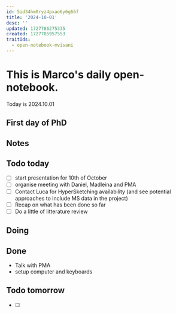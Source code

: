 ```yaml
---
id: 5id34hm0ryz4pxao6y6g66f
title: '2024-10-01'
desc: ''
updated: 1727786275335
created: 1727785957553
traitIds:
  - open-notebook-mvisani
---
```

# This is Marco's daily open-notebook.

Today is 2024.10.01

## First day of PhD


## Notes


## Todo today
- [ ] start presentation for 10th of October
- [ ] organise meeting with Daniel, Madleina and PMA
- [ ] Contact Luca for HyperSketching availability (and see potential approaches to include MS data in the project)
- [ ] Recap on what has been done so far
- [ ] Do a little of litterature review

## Doing


## Done
*  Talk with PMA
*  setup computer and keyboards



## Todo tomorrow
- [ ]